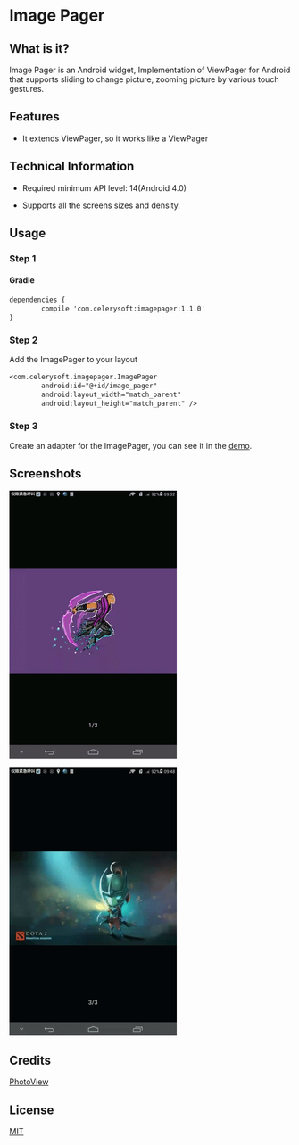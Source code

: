 # Image Pager

## What is it?

Image Pager is an Android widget, Implementation of ViewPager for Android that supports sliding to change picture, zooming picture by various touch gestures.

## Features

 * It extends ViewPager, so it works like a ViewPager

## Technical Information

* Required minimum API level: 14(Android 4.0)

* Supports all the screens sizes and density.

## Usage

### Step 1

#### Gradle

```
dependencies {
        compile 'com.celerysoft:imagepager:1.1.0'
}
```

### Step 2

Add the ImagePager to your layout

```
<com.celerysoft.imagepager.ImagePager  
        android:id="@+id/image_pager"  
        android:layout_width="match_parent"  
        android:layout_height="match_parent" />
```

### Step 3

Create an adapter for the ImagePager, you can see it in the [demo](https://github.com/celerysoft/ImagePager/blob/master/demo/src/main/java/com/celerysoft/imagepagerdemo/MainActivity.java).

## Screenshots

![Screenshot 1](https://raw.githubusercontent.com/celerysoft/README/master/ImagePager/sc01.gif "Screenshot 1")

![Screenshot 2](https://raw.githubusercontent.com/celerysoft/README/master/ImagePager/sc02.gif "Screenshot 2")

## Credits

[PhotoView](https://github.com/chrisbanes/PhotoView)

## License

[MIT](./LICENSE)